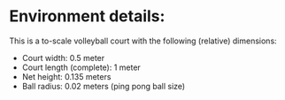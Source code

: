 # Environment details:
This is a to-scale volleyball court with the following (relative) dimensions:
- Court width: 0.5 meter
- Court length (complete): 1 meter
- Net height: 0.135 meters
- Ball radius: 0.02 meters (ping pong ball size)